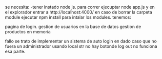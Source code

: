 se necesita:
-tener instado node js.
para correr ejecuptar node app.js
y en el explorador entrar a http://localhost:4000/
en caso de borrar la carpeta module ejecutar npm install para intalar los modules.
tenemos:

pagina de login.
gestion de usuarios en la base de datos
gestion de productos en memoria 

fallo
se trato de implementar un sistema de auto login en dado caso que no fuera un administrador usando local str no hay botonde log out no funciona esa parte.


